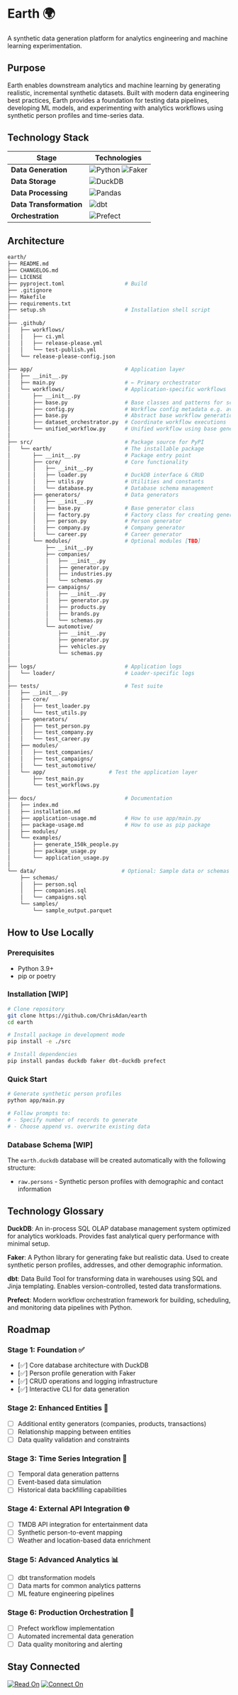 # Earth 🌍

A synthetic data generation platform for analytics engineering and machine learning experimentation.

## Purpose

Earth enables downstream analytics and machine learning by generating realistic, incremental synthetic datasets. Built with modern data engineering best practices, Earth provides a foundation for testing data pipelines, developing ML models, and experimenting with analytics workflows using synthetic person profiles and time-series data.

## Technology Stack

| Stage                   | Technologies                                                                                                                                                                                              |
| ----------------------- | --------------------------------------------------------------------------------------------------------------------------------------------------------------------------------------------------------- |
| **Data Generation**     | ![Python](https://img.shields.io/badge/Python-3776AB?style=for-the-badge&logo=python&logoColor=white) ![Faker](https://img.shields.io/badge/Faker-FF6B6B?style=for-the-badge&logo=python&logoColor=white) |
| **Data Storage**        | ![DuckDB](https://img.shields.io/badge/DuckDB-FFF000?style=for-the-badge&logo=duckdb&logoColor=black)                                                                                                     |
| **Data Processing**     | ![Pandas](https://img.shields.io/badge/Pandas-150458?style=for-the-badge&logo=pandas&logoColor=white)                                                                                                     |
| **Data Transformation** | ![dbt](https://img.shields.io/badge/dbt-FF694B?style=for-the-badge&logo=dbt&logoColor=white)                                                                                                              |
| **Orchestration**       | ![Prefect](https://img.shields.io/badge/Prefect-026AA7?style=for-the-badge&logo=prefect&logoColor=white)                                                                                                  |

## Architecture

```bash
earth/
├── README.md
├── CHANGELOG.md
├── LICENSE
├── pyproject.toml                   # Build
├── .gitignore
├── Makefile
├── requirements.txt
├── setup.sh                         # Installation shell script
│
├── .github/
│   ├── workflows/
│   │   ├── ci.yml
│   │   ├── release-please.yml
│   │   └── test-publish.yml
│   └── release-please-config.json
│
├── app/                             # Application layer
│   ├── __init__.py
│   ├── main.py                      # ← Primary orchestrator
│   └── workflows/                   # Application-specific workflows
│       ├── __init__.py
│       ├── base.py                  # Base classes and patterns for scalable workflow management
│       ├── config.py                # Workflow config metadata e.g. available workflows, templates
│       ├── base.py                  # Abstract base workflow generation class
│       ├── dataset_orchestrator.py  # Coordinate workflow executions
│       └── unified_workflow.py      # Unified workflow using base generator
│
├── src/                             # Package source for PyPI
│   └── earth/                       # The installable package
│       ├── __init__.py              # Package entry point
│       ├── core/                    # Core functionality
│       │   ├── __init__.py
│       │   ├── loader.py            # DuckDB interface & CRUD
│       │   ├── utils.py             # Utilities and constants
│       │   └── database.py          # Database schema management
│       ├── generators/              # Data generators
│       │   ├── __init__.py
│       │   ├── base.py              # Base generator class
│       │   ├── factory.py           # Factory class for creating generators
│       │   ├── person.py            # Person generator
│       │   ├── company.py           # Company generator
│       │   └── career.py            # Career generator
│       └── modules/                 # Optional modules [TBD]
│           ├── __init__.py
│           ├── companies/
│           │   ├── __init__.py
│           │   ├── generator.py
│           │   ├── industries.py
│           │   └── schemas.py
│           ├── campaigns/
│           │   ├── __init__.py
│           │   ├── generator.py
│           │   ├── products.py
│           │   ├── brands.py
│           │   └── schemas.py
│           └── automotive/
│               ├── __init__.py
│               ├── generator.py
│               ├── vehicles.py
│               └── schemas.py
│
├── logs/                            # Application logs
│   └── loader/                      # Loader-specific logs
│
├── tests/                           # Test suite
│   ├── __init__.py
│   ├── core/
│   │   ├── test_loader.py
│   │   └── test_utils.py
│   ├── generators/
│   │   ├── test_person.py
│   │   ├── test_company.py
│   │   └── test_career.py
│   ├── modules/
│   │   ├── test_companies/
│   │   ├── test_campaigns/
│   │   └── test_automotive/
│   └── app/                    # Test the application layer
│       ├── test_main.py
│       └── test_workflows.py
│
├── docs/                            # Documentation
│   ├── index.md
│   ├── installation.md
│   ├── application-usage.md         # How to use app/main.py
│   ├── package-usage.md             # How to use as pip package
│   ├── modules/
│   └── examples/
│       ├── generate_150k_people.py
│       ├── package_usage.py
│       └── application_usage.py
│
└── data/                           # Optional: Sample data or schemas
    ├── schemas/
    │   ├── person.sql
    │   ├── companies.sql
    │   └── campaigns.sql
    └── samples/
        └── sample_output.parquet
```

## How to Use Locally

### Prerequisites

- Python 3.9+
- pip or poetry

### Installation [WIP]

```bash
# Clone repository
git clone https://github.com/ChrisAdan/earth
cd earth

# Install package in development mode
pip install -e ./src

# Install dependencies
pip install pandas duckdb faker dbt-duckdb prefect
```

### Quick Start

```bash
# Generate synthetic person profiles
python app/main.py

# Follow prompts to:
# - Specify number of records to generate
# - Choose append vs. overwrite existing data
```

### Database Schema [WIP]

The `earth.duckdb` database will be created automatically with the following structure:

- `raw.persons` - Synthetic person profiles with demographic and contact information

## Technology Glossary

**DuckDB**: An in-process SQL OLAP database management system optimized for analytics workloads. Provides fast analytical query performance with minimal setup.

**Faker**: A Python library for generating fake but realistic data. Used to create synthetic person profiles, addresses, and other demographic information.

**dbt**: Data Build Tool for transforming data in warehouses using SQL and Jinja templating. Enables version-controlled, tested data transformations.

**Prefect**: Modern workflow orchestration framework for building, scheduling, and monitoring data pipelines with Python.

## Roadmap

### Stage 1: Foundation ✅

- [✅] Core database architecture with DuckDB
- [✅] Person profile generation with Faker
- [✅] CRUD operations and logging infrastructure
- [✅] Interactive CLI for data generation

### Stage 2: Enhanced Entities 🚧

- [ ] Additional entity generators (companies, products, transactions)
- [ ] Relationship mapping between entities
- [ ] Data quality validation and constraints

### Stage 3: Time Series Integration 📅

- [ ] Temporal data generation patterns
- [ ] Event-based data simulation
- [ ] Historical data backfilling capabilities

### Stage 4: External API Integration 🌐

- [ ] TMDB API integration for entertainment data
- [ ] Synthetic person-to-event mapping
- [ ] Weather and location-based data enrichment

### Stage 5: Advanced Analytics 📊

- [ ] dbt transformation models
- [ ] Data marts for common analytics patterns
- [ ] ML feature engineering pipelines

### Stage 6: Production Orchestration 🔄

- [ ] Prefect workflow implementation
- [ ] Automated incremental data generation
- [ ] Data quality monitoring and alerting

## Stay Connected

[![Read On](https://img.shields.io/badge/Read%20On-Medium-12100E?style=for-the-badge&logo=medium&logoColor=white)](https://www.linkedin.com/in/chrisadan/)
[![Connect On](https://img.shields.io/badge/Connect%20On-LinkedIn-0077B5?style=for-the-badge&logo=linkedin&logoColor=white)](https://www.linkedin.com/in/chrisadan/)
